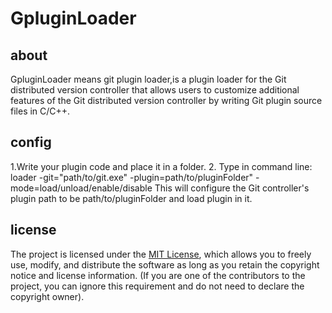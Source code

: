 # GpluginLoader

## about

GpluginLoader means git plugin loader,is a plugin loader for the Git distributed version controller that allows users to customize additional features of the Git distributed version controller by writing Git plugin source files in C/C++.

## config

1.Write your plugin code and place it in a folder.
2.
Type in command line: loader -git="path/to/git.exe" -plugin=path/to/pluginFolder" -mode=load/unload/enable/disable
This will configure the Git controller's plugin path to be path/to/pluginFolder and load plugin in it.

## license

The project is licensed under the [MIT License](https://opensource.org/licenses/MIT), which allows you to freely use, modify, and distribute the software as long as you retain the copyright notice and license information. (If you are one of the contributors to the project, you can ignore this requirement and do not need to declare the copyright owner).

